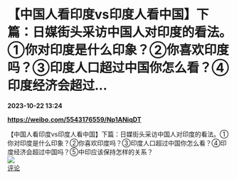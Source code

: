 # 【中国人看印度vs印度人看中国】下篇：日媒街头采访中国人对印度的看法。①你对印度是什么印象？②你喜欢印度吗？③印度人口超过中国你怎么看？④印度经济会超过...

**2023-10-22 13:24**

**https://weibo.com/5543176559/Np1ANiqDT**

【中国人看印度vs印度人看中国】下篇：日媒街头采访中国人对印度的看法。①你对印度是什么印象？②你喜欢印度吗？③印度人口超过中国你怎么看？④印度经济会超过中国吗？⑤中印应该保持怎样的关系？  
![](https://img3.chouti.com/CHOUTI_231022_92E265F0230441FAB7F6DA6A1501696A.jpg)  
[评论](https://m.chouti.com/link/40367656)